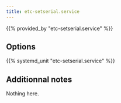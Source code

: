 ```yaml
---
title: etc-setserial.service
---
```


{{% provided_by "etc-setserial.service" %}}

## Options

{{% systemd_unit "etc-setserial.service" %}}

## Additionnal notes

Nothing here.